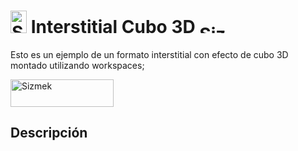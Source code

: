# <a href="https://platform.mediamind.com"><img src="http://www.sizmek.es/eb/users/javiegido_/__logos/HTML5.png" alt="Sizmek" width="26" height="36" /></a> Interstitial Cubo 3D <a href="https://platform.mediamind.com"><img src="http://www.sizmek.es/eb/users/javiegido_/__logos/logo-dark.png" alt="Sizmek" width="57" height="15" /></a>

Esto es un ejemplo de un formato interstitial con efecto de cubo 3D montado utilizando workspaces;

<a href="http://www.sizmek.es/eb/users/javiegido_/__TESTS/DEMO_Cubo3D/index.html" target="_blank"><img src="http://www.sizmek.es/eb/users/javiegido_/__Screenshots/verDemo.png" alt="Sizmek" width="165" height="44" /></a>

## Descripción